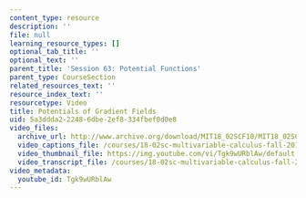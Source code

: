 ```yaml
---
content_type: resource
description: ''
file: null
learning_resource_types: []
optional_tab_title: ''
optional_text: ''
parent_title: 'Session 63: Potential Functions'
parent_type: CourseSection
related_resources_text: ''
resource_index_text: ''
resourcetype: Video
title: Potentials of Gradient Fields
uid: 5a3ddda2-2248-6dbe-2ef8-334fbef0d0e8
video_files:
  archive_url: http://www.archive.org/download/MIT18_02SCF10/MIT18_02SCF10Rec_44_300k.mp4
  video_captions_file: /courses/18-02sc-multivariable-calculus-fall-2010/71df808a58f856e18d6a5f7adee3cc77_Tgk9wURblAw.vtt
  video_thumbnail_file: https://img.youtube.com/vi/Tgk9wURblAw/default.jpg
  video_transcript_file: /courses/18-02sc-multivariable-calculus-fall-2010/f3036912b84068107c24ff28236761fe_Tgk9wURblAw.pdf
video_metadata:
  youtube_id: Tgk9wURblAw
---
```

